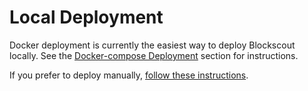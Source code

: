 # Local Deployment

Docker deployment is currently the easiest way to deploy Blockscout locally. See the [Docker-compose Deployment](../../setup/deployment/docker-compose-deployment.md) section for instructions.

If you prefer to deploy manually, [follow these instructions](../../setup/deployment/manual-deployment-guide/).
